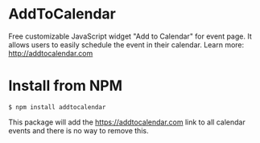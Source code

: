 AddToCalendar
=============

Free customizable JavaScript widget "Add to Calendar" for event page. It allows users to easily schedule the event in their calendar. Learn more: http://addtocalendar.com

Install from NPM
================
```
$ npm install addtocalendar
```

This package will add the https://addtocalendar.com link to all calendar events and there is no way to remove this.
